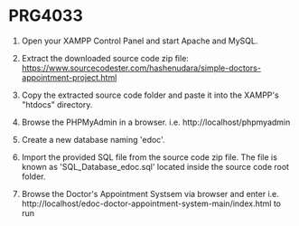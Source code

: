 # PRG4033

1. Open your XAMPP Control Panel and start Apache and MySQL.

2. Extract the downloaded source code zip file: https://www.sourcecodester.com/hashenudara/simple-doctors-appointment-project.html

3. Copy the extracted source code folder and paste it into the XAMPP's "htdocs" directory.

4. Browse the PHPMyAdmin in a browser. i.e. http://localhost/phpmyadmin

5. Create a new database naming 'edoc'.

6. Import the provided SQL file from the source code zip file. The file is known as 'SQL_Database_edoc.sql' located inside the source code root folder.

7. Browse the Doctor's Appointment Systsem via browser and enter i.e. http://localhost/edoc-doctor-appointment-system-main/index.html to run
